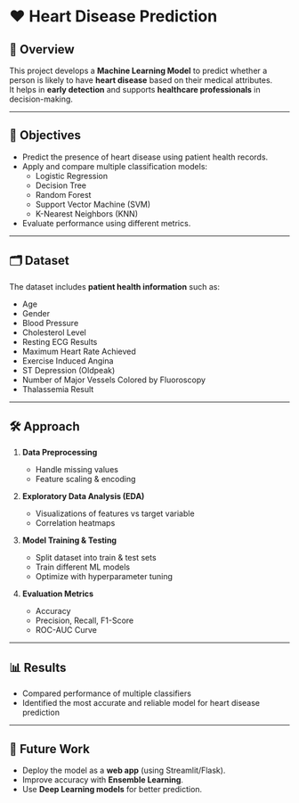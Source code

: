 # ❤️ Heart Disease Prediction

## 📌 Overview
This project develops a **Machine Learning Model** to predict whether a person is likely to have **heart disease** based on their medical attributes.  
It helps in **early detection** and supports **healthcare professionals** in decision-making.

---

## 🎯 Objectives
- Predict the presence of heart disease using patient health records.  
- Apply and compare multiple classification models:
  - Logistic Regression  
  - Decision Tree  
  - Random Forest  
  - Support Vector Machine (SVM)  
  - K-Nearest Neighbors (KNN)  
- Evaluate performance using different metrics.

---

## 🗂 Dataset
The dataset includes **patient health information** such as:
- Age  
- Gender  
- Blood Pressure  
- Cholesterol Level  
- Resting ECG Results  
- Maximum Heart Rate Achieved  
- Exercise Induced Angina  
- ST Depression (Oldpeak)  
- Number of Major Vessels Colored by Fluoroscopy  
- Thalassemia Result  

---

## 🛠 Approach
1. **Data Preprocessing**  
   - Handle missing values  
   - Feature scaling & encoding  

2. **Exploratory Data Analysis (EDA)**  
   - Visualizations of features vs target variable  
   - Correlation heatmaps  

3. **Model Training & Testing**  
   - Split dataset into train & test sets  
   - Train different ML models  
   - Optimize with hyperparameter tuning  

4. **Evaluation Metrics**  
   - Accuracy  
   - Precision, Recall, F1-Score  
   - ROC-AUC Curve  

---

## 📊 Results
- Compared performance of multiple classifiers  
- Identified the most accurate and reliable model for heart disease prediction  

---

## 🚀 Future Work
- Deploy the model as a **web app** (using Streamlit/Flask).  
- Improve accuracy with **Ensemble Learning**.  
- Use **Deep Learning models** for better prediction.  
